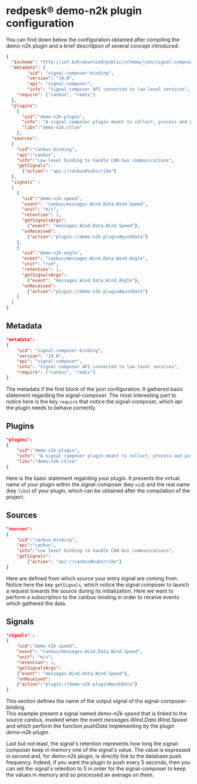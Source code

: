 # redpesk® demo-n2k plugin configuration

You can find down below the configuration obtained after compiling the demo-n2k plugin and a brief descritpion of several concept introduced.

```json
{
  "$schema": "http://iot.bzh/download/public/schema/json/signal-composer-schema.json",
  "metadata": {
		"uid": "signal-composer-binding",
		"version": "10.0",
		"api": "signal-composer",
		"info": "Signal composer API connected to low level services",
    "require": ["canbus", "redis"]
  },
  "plugins":
    {
      "uid":"demo-n2k-plugin",
      "info": "A signal composer plugin meant to collect, process and push NMEA200 data coming from the low-can binding, to a redis TSDB",
      "libs":"demo-n2k.ctlso"
    },
  "sources":
  {
    "uid":"canbus-binding",
    "api":"canbus",
    "info":"Low level binding to handle CAN bus communications",
    "getSignals":
      {"action": "api://canbus#subscribe"}
  },
  "signals" :
  [
    {
      "uid":"demo-n2k-speed",
      "event": "canbus/messages.Wind.Data.Wind.Speed",
      "unit": "m/s",
      "retention": 1,
      "getSignalsArgs":
        {"event": "messages.Wind.Data.Wind.Speed"},
      "onReceived":
        {"action":"plugin://demo-n2k-plugin#pushData"}
    },
    {
      "uid":"demo-n2k-angle",
      "event": "canbus/messages.Wind.Data.Wind.Angle",
      "unit": "rad",
      "retention": 1,
      "getSignalsArgs":
        {"event": "messages.Wind.Data.Wind.Angle"},
      "onReceived":
        {"action":"plugin://demo-n2k-plugin#pushData"}
    }
  ]
}
```

## Metadata

```json
"metadata":
{
    "uid": "signal-composer-binding",
    "version": "10.0",
    "api": "signal-composer",
    "info": "Signal composer API connected to low level services",
    "require": ["canbus", "redis"]
}
```
The metadata if the first block of the json configuration. It gathered basic statement regarding the signal-composer. The most interesting part to notice here is the key `require` that notice the signal-composer, which *api* the plugin needs to behave correctly.

## Plugins

```json
"plugins":
{
    "uid":"demo-n2k-plugin",
    "info": "A signal composer plugin meant to collect, process and push NMEA200 data coming from the low-can binding, to a redis TSDB",
    "libs":"demo-n2k.ctlso"
}
```

Here is the basic statement regarding your plugin. It presents the virtual name of your plugin within the signal-composer (key `uid`) and the real name (key `libs`) of your plugin, which can be obtained after the compilation of the project.

## Sources

```json
"sources":
{
    "uid":"canbus-binding",
    "api":"canbus",
    "info":"Low level binding to handle CAN bus communications",
    "getSignals":
        {"action": "api://canbus#subscribe"}
}
```

Here are defined from which source your entry signal are coming from. Notice here the key `getSignals`, which notice the signal composer to launch a request towards the source during its initialization. Here we want to perform a subscription to the canbus-binding in order to receive events which gathered the data.

## Signals

```json
"signals" :
{
    "uid":"demo-n2k-speed",
    "event": "canbus/messages.Wind.Data.Wind.Speed",
    "unit": "m/s",
    "retention": 1,
    "getSignalsArgs":
    {"event": "messages.Wind.Data.Wind.Speed"},
    "onReceived":
    {"action":"plugin://demo-n2k-plugin#pushData"}
}
```

This section defines the name of the output signal of the signal-composer-binding.  
This example present a signal named *demo-n2k-speed* that is linked to the source *canbus*, invoked when the event *messages.Wind.Data.Wind.Speed* and which perform the function *pushData* implementing by the plugin *demo-n2k-plugin*.

Last but not least, the signal's retention represents how long the signal-composer keep in memory one of the signal's value. The value is expressed in second and, for demo-n2k plugin, is directly link to the database push frequency. Indeed, if you want the plugin to push every 5 seconds, then you can set the signal's retention to 5 in order for the signal-composer to keep the values in memory and so processed an average on them.